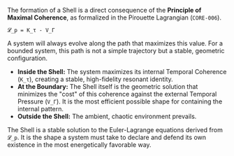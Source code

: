 The formation of a Shell is a direct consequence of the **Principle of Maximal Coherence**, as formalized in the Pirouette Lagrangian (`CORE-006`).

`𝓛_p = K_τ - V_Γ`

A system will always evolve along the path that maximizes this value. For a bounded system, this path is not a simple trajectory but a stable, geometric configuration.

*   **Inside the Shell:** The system maximizes its internal Temporal Coherence (`K_τ`), creating a stable, high-fidelity resonant identity.
*   **At the Boundary:** The Shell itself is the geometric solution that minimizes the "cost" of this coherence against the external Temporal Pressure (`V_Γ`). It is the most efficient possible shape for containing the internal pattern.
*   **Outside the Shell:** The ambient, chaotic environment prevails.

The Shell is a stable solution to the Euler-Lagrange equations derived from `𝓛_p`. It is the shape a system must take to declare and defend its own existence in the most energetically favorable way.